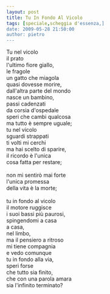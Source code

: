 ```yaml
---
layout: post
title: Tu In Fondo Al Vicolo
tags: [speciale,scheggia d'essenza,]
date: 2009-05-28 21:50:00
author: pietro
---
```

Tu nel vicolo<br/>il prato<br/>l'ultimo fiore giallo,<br/>le fragole<br/>un gatto che miagola<br/>quasi dovesse morire,<br/>dall'altra parte del mondo<br/>nasce un bambino,<br/>passi cadenzati<br/>da corsia d'ospedale<br/>speri che cambi qualcosa<br/>ma tutto è sempre uguale;<br/>tu nel vicolo<br/>sguardi strappati<br/>ti volti mi cerchi<br/>ma hai scelto di sparire,<br/>il ricordo è l'unica<br/>cosa fatta per restare;<br/><br/><span style="font-weight: bold"></span>non mi sentirò mai forte<br/>l'unica promessa<br/>della vita è la morte;<span style="font-weight: bold"></span><br/><br/>tu in fondo al vicolo<br/>il motore ruggisce<br/>i suoi bassi più paurosi,<br/>spingendomi a casa<br/>a casa,<br/>nel limbo,<br/>ma il pensiero a ritroso<br/>mi tiene compagnia<br/>e vedo comunque<br/>tu in fondo alla via,<br/>speri forse<br/>che tutto sia finito,<br/>che con una parola amara<br/>sia l'infinito terminato?
